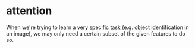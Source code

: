 # attention
When we're trying to learn a very specific task (e.g. object identification in an image), we may only need a certain subset of the given features to do so.